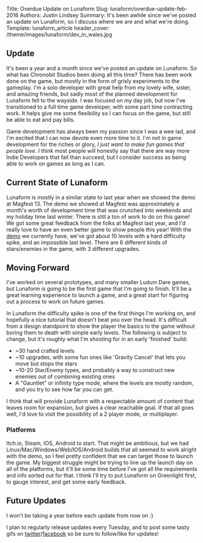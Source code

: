 Title: Overdue Update on Lunaform
Slug: lunaform/overdue-update-feb-2016
Authors: Justin Lindsey
Summary: It's been awhile since we've posted an update on Lunaform, so I discuss where we are and what we're doing.
Template: lunaform_article
header_cover: /theme/images/lunaform/dev_in_wales.jpg

## Update

It's been a year and a month since we've posted an update on Lunaform. So what has Chronobit Studios been doing all this time? There has been work done on the game, but mostly in the form of grisly experiments to the gameplay. I'm a solo developer with great help from my lovely wife, sister, and amazing friends, but sadly most of the planned development for Lunaform fell to the wayside. I was focused on my day job, but now I've transitioned to a full time game developer, with some part time contracting work. It helps give me some flexibility so I can focus on the game, but still be able to eat and pay bills.

Game development has always been my passion since I was a wee lad, and I'm excited that I can now devote even more time to it. I'm not in game development for the riches or glory, *I just want to make fun games that people love.* I think most people will honestly say that there are way more Indie Developers that fail than succeed, but I consider success as being able to work on games as long as I can. 

## Current State of Lunaform

Lunaform is mostly in a similar state to last year when we showed the demo at Magfest 13. The demo we showed at Magfest was approximately a month's worth of development time that was crunched into weekends and my holiday time last winter. There is still a ton of work to do on this game! We got some great feedback from the folks at Magfest last year, and I'd really love to have an even better game to show people this year! With the [demo](/lunaform/play) we currently have, we've got about 10 levels with a hard difficulty spike, and an impossible last level. There are 6 different kinds of stars/enemies in the game, with 3 different upgrades. 

## Moving Forward

I've worked on several prototypes, and many smaller Ludum Dare games, but Lunaform is going to be the first game that I'm going to finish. It'll be a great learning experience to launch a game, and a great start for figuring out a process to work on future games. 

In Lunaform the difficulty spike is one of the first things I'm working on, and hopefully a nice tutorial that doesn't beat you over the head. It's difficult from a design standpoint to show the player the basics to the game without boring them to death with simple early levels. The following is subject to change, but it's roughly what I'm shooting for in an early 'finished' build:

* ~30 hand crafted levels
* ~10 upgrades, with some fun ones like 'Gravity Cancel' that lets you move but stops the stars
* ~10-20 Star/Enemy types, and probably a way to construct new enemies out of combining existing ones
* A "Gauntlet" or infinity type mode, where the levels are mostly random, and you try to see how far you can get. 

I think that will provide Lunaform with a respectable amount of content that leaves room for expansion, but gives a clear reachable goal. If that all goes well, I'd love to visit the possibility of a 2 player mode, or multiplayer.

### Platforms

Itch.io, Steam, IOS, Android to start. That might be ambitious, but we had Linux/Mac/Windows/Web/IOS/Android builds that all seemed to work alright with the demo, so I feel pretty confident that we can target those to launch the game. My biggest struggle might be trying to line up the launch day on all of the platforms, but it'll be some time before I've got all the requirements and info sorted out for that. I think I'll try to put Lunaform on Greenlight first, to gauge interest, and get some early feedback.

## Future Updates

I won't be taking a year before each update from now on :) 

I plan to regularly release updates every Tuesday, and to post some tasty gifs on [twitter](https://twitter.com/lunaformgame)/[facebook](https://www.facebook.com/LunaformGame/) so be sure to follow/like for updates!

